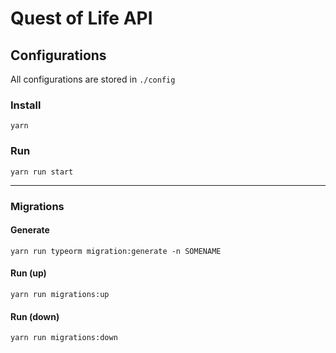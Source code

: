 # Quest of Life API

## Configurations
All configurations are stored in `./config`

### Install
`yarn`

### Run

`yarn run start`

---

### Migrations

#### Generate

`yarn run typeorm migration:generate -n SOMENAME`

#### Run (up)

`yarn run migrations:up`

#### Run (down)

`yarn run migrations:down`
